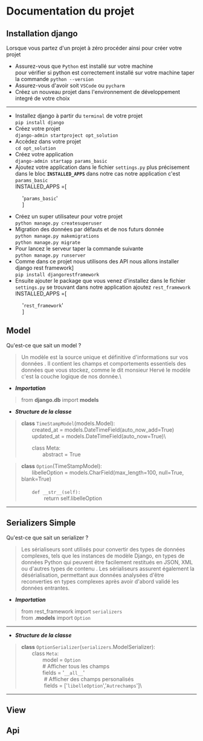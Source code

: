 # Documentation du projet
## Installation django
Lorsque vous partez d'un projet à zéro procéder ainsi pour créer votre projet
- Assurez-vous que ``Python`` est installé sur votre machine\
pour vérifier si python est correctement installé sur votre machine taper la commande ``python --version``
- Assurez-vous d'avoir soit ``VSCode`` ou ``pycharm``
- Créez un nouveau projet dans l'environnement de développement integré de votre choix
____________________
- Installez django à partir du ``terminal`` de votre projet\
``pip install django``
- Créez votre projet \
 ``django-admin startproject opt_solution``
- Accèdez dans votre projet\
``cd opt_solution``
- Créez votre application\
``django-admin startapp params_basic``
- Ajoutez votre application dans le fichier ``settings.py`` plus précisement dans le bloc __``INSTALLED_APPS``__ dans notre cas notre application c'est ``params_basic``\
INSTALLED_APPS =[

&emsp;&emsp;&emsp;'``params_basic``'\
&emsp;&emsp;&emsp;]
- Créez un super utilisateur pour votre projet\
``python manage.py createsuperuser``
- Migration des données par défauts  et de nos futurs donnée\
``python manage.py makemigrations``\
``python manage.py migrate``
- Pour lancez le serveur taper la commande suivante\
``python manage.py runserver``
- Comme dans ce projet nous utilisons des API nous allons installer django rest framework]\
``pip install djangorestframework``
- Ensuite ajouter le package que vous venez d'installez dans le fichier ``settings.py`` se trouvant dans notre application ajoutez ``rest_framework``\
INSTALLED_APPS =[

&emsp;&emsp;&emsp;'``rest_framework``'\
&emsp;&emsp;&emsp;]


## Model
Qu'est-ce que sait un model ?
>Un modèle est la source unique et définitive d'informations sur vos données . Il contient les champs et comportements essentiels des données que vous stockez, comme le dit monsieur Hervé le modèle c'est la couche logique de nos donnée.\

* __*Importation*__
>from __django.db__ import __models__

* __*Structure de la classe*__
> __class__ `TimeStampModel`(models.Model):\
&emsp;&emsp;created_at = models.DateTimeField(auto_now_add=True)\
&emsp;&emsp;updated_at = models.DateTimeField(auto_now=True)\
>
> &emsp;&emsp;class Meta:\
> &emsp;&emsp;&emsp;&emsp;abstract = True

> __class__ `Option`(TimeStampModel):\
&emsp;&emsp;libelleOption = models.CharField(max_length=100, null=True, blank=True)\
\
&emsp;&emsp;``def __str__(self):``\
&emsp;&emsp;&emsp;&emsp; return self.libelleOption

_________________
## Serializers Simple
Qu'est-ce que sait un serializer ?
>Les sérialiseurs sont utilisés pour convertir des types de données complexes, tels que les instances de modèle Django, en types de données Python
qui peuvent être facilement restitués en JSON, XML ou d'autres types de contenu . Les sérialiseurs assurent également la désérialisation, permettant aux données analysées d'être reconverties en types complexes après avoir d'abord validé les données entrantes.
* __*Importation*__
> from rest_framework import ``serializers``\
> from __.models__ import ``Option``
________
* __*Structure de la classe*__
> __class__ `OptionSerializer`(``serializers``.ModelSerializer):\
&emsp;&emsp;class `Meta`:\
> &emsp;&emsp;&emsp;&emsp;model = ``Option``\
> &emsp;&emsp;&emsp;&emsp;# Afficher tous les champs\
> &emsp;&emsp;&emsp;&emsp;fields = '``__all__``'\
> &emsp;&emsp;&emsp;&emsp; # Afficher des champs personalisés\
> &emsp;&emsp;&emsp;&emsp; fields = ['```libelleOption```','```Autrechamps```']\

___________

## View

## Api
